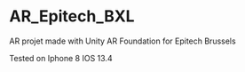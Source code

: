 # AR_Epitech_BXL
AR projet made with Unity AR Foundation for Epitech Brussels

Tested on Iphone 8 IOS 13.4

